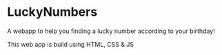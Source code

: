 # LuckyNumbers

A webapp to help you finding a lucky number according to your birthday!

This web app is build using HTML, CSS & JS
